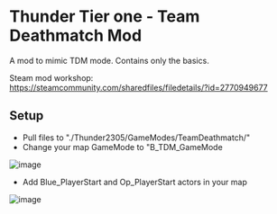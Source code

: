# Thunder Tier one - Team Deathmatch Mod
A mod to mimic TDM mode. Contains only the basics.

Steam mod workshop: https://steamcommunity.com/sharedfiles/filedetails/?id=2770949677



## Setup
* Pull files to "./Thunder2305/GameModes/TeamDeathmatch/"
* Change your map GameMode to "B_TDM_GameMode

![image](https://user-images.githubusercontent.com/6472084/156819376-7929edd3-7bbc-444b-8f06-b96d15e32fce.png)
* Add Blue_PlayerStart and Op_PlayerStart actors in your map

![image](https://user-images.githubusercontent.com/6472084/156819557-8ce0e6b7-43f0-45e8-aa20-c0ffdf000ea6.png)
